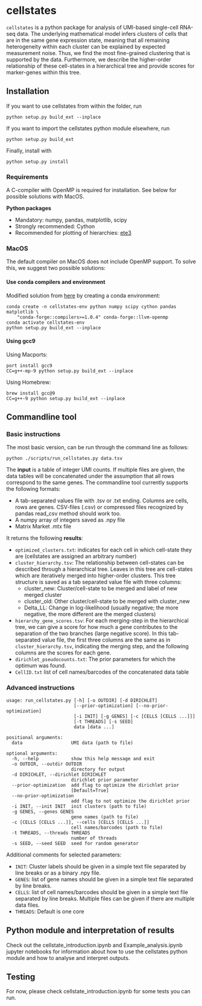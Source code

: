 # cellstates

`cellstates` is a python package for analysis of UMI-based single-cell RNA-seq data. The underlying mathematical model infers clusters of cells that are in the same gene expression state, meaning that all remaining heterogeneity within each cluster can be explained by expected measurement noise. Thus, we find the most fine-grained clustering that is  supported by the data. Furthermore, we describe the higher-order relationship of these cell-states in a hierarchical tree and provide scores for marker-genes within this tree.

## Installation

If you want to use cellstates from within the folder, run

`python setup.py build_ext --inplace`

If you want to import the cellstates python module elsewhere, run

`python setup.py build_ext`

Finally, install with

`python setup.py install`

### Requirements
A C-compiler with OpenMP is required for installation. See below for possible solutions with MacOS. 

**Python packages**
* Mandatory: numpy, pandas, matplotlib, scipy
* Strongly recommended: Cython
* Recommended for plotting of hierarchies: [ete3](http://etetoolkit.org/)

### MacOS
The default compiler on MacOS does not include OpenMP support. To solve this, we suggest two possible solutions:
#### Use conda compilers and environment
Modified solution from [here](https://github.com/scikit-learn/scikit-learn/blob/master/doc/developers/advanced_installation.rst#macos-compilers-from-conda-forge) by creating a conda environment:

```
conda create -n cellstates-env python numpy scipy cython pandas matplotlib \
    "conda-forge::compilers>=1.0.4" conda-forge::llvm-openmp
conda activate cellstates-env
python setup.py build_ext --inplace
```

#### Using gcc9
Using Macports:
```
port install gcc9
CC=g++-mp-9 python setup.py build_ext --inplace
```
Using Homebrew:
```
brew install gcc@9
CC=g++-9 python setup.py build_ext --inplace
```




## Commandline tool
### Basic instructions
The most basic version, can be run through the command line as follows:

`python ./scripts/run_cellstates.py data.tsv`

The **input** is a table of integer UMI counts. 
If multiple files are given, the data tables will be concatenated under the assumption that all rows correspond to the same genes.
The commandline tool currently supports the following formats:
* A tab-separated values file with .tsv or .txt ending. Columns are cells, rows are genes. CSV-files (.csv) or compressed files recognized by pandas read\_csv method should work too. 
* A numpy array of integers saved as .npy file
* Matrix Market .mtx file


It returns the following **results**:
* `optimized_clusters.txt`: indicates for each cell in which cell-state they are (cellstates are assigned an arbitrary number)
* `cluster_hierarchy.tsv`: The relationship between cell-states can be described through a hierarchical tree. Leaves in this tree are cell-states which are iteratively merged into higher-order clusters. This tree structure is saved as a tab separated value file with three columns:
    * cluster\_new: Cluster/cell-state to be merged and label of new merged cluster
    * cluster\_old: Other cluster/cell-state to be merged with cluster\_new
    * Delta\_LL: Change in log-likelihood (usually negative; the more negative, the more different are the merged clusters)
* `hierarchy_gene_scores.tsv`: For each merging-step in the hierarchical tree, we can give a score for how much a gene contributes to the separation of the two branches (large negative score). In this tab-separated value file, the first three columns are the same as in `cluster_hierarchy.tsv`, indicating the merging step, and the following columns are the scores for each gene. 
* `dirichlet_pseudocounts.txt`: The prior parameters for which the optimum was found. 
* `CellID.txt` list of cell names/barcodes of the concatenated data table


### Advanced instructions
```
usage: run_cellstates.py [-h] [-o OUTDIR] [-d DIRICHLET]
                         [--prior-optimization] [--no-prior-optimization]
                         [-i INIT] [-g GENES] [-c [CELLS [CELLS ...]]]
                         [-t THREADS] [-s SEED]
                         data [data ...]

positional arguments:
  data                  UMI data (path to file)

optional arguments:
  -h, --help            show this help message and exit
  -o OUTDIR, --outdir OUTDIR
                        directory for output
  -d DIRICHLET, --dirichlet DIRICHLET
                        dirichlet prior parameter
  --prior-optimization  add flag to optimize the dirichlet prior
                        [Default=True]
  --no-prior-optimization
                        add flag to not optimize the dirichlet prior
  -i INIT, --init INIT  init clusters (path to file)
  -g GENES, --genes GENES
                        gene names (path to file)
  -c [CELLS [CELLS ...]], --cells [CELLS [CELLS ...]]
                        cell names/barcodes (path to file)
  -t THREADS, --threads THREADS
                        number of threads
  -s SEED, --seed SEED  seed for random generator
```
Additional comments for selected parameters:
* `INIT`: Cluster labels should be given in a simple text file separated by line breaks or as a binary .npy file. 
* `GENES`: list of gene names should be given in a simple text file separated by line breaks.
* `CELLS`: list of cell names/barcodes should be given in a simple text file separated by line breaks. Multiple files can be given if there are multiple data files.
* `THREADS`: Default is one core

## Python module and interpretation of results

Check out the cellstate\_introduction.ipynb and Example_analysis.ipynb jupyter notebooks for information about how to use the cellstates python module and how to analyse and interpret outputs.

## Testing

For now, please check cellstate\_introduction.ipynb for some tests you can run. 
